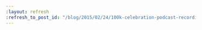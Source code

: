 ```yaml
---
:layout: refresh
:refresh_to_post_id: "/blog/2015/02/24/100k-celebration-podcast-recording"
---
```

